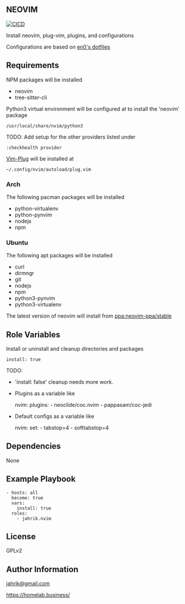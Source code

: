 ## NEOVIM

[![CICD](https://github.com/jahrik/ansible-nvim/actions/workflows/cicd.yml/badge.svg)](https://github.com/jahrik/ansible-nvim/actions/workflows/cicd.yml)

Install neovim, plug-vim, plugins, and configurations

Configurations are based on [en0's dotfiles](https://github.com/en0/dotfiles)

## Requirements

NPM packages will be installed

- neovim
- tree-sitter-cli

Python3 virtual environment will be configured at to install the 'neovim' package

    /usr/local/share/nvim/python3

TODO: Add setup for the other providers listed under

    :checkhealth provider

[Vim-Plug](https://github.com/junegunn/vim-plug) will be installed at

    ~/.config/nvim/autoload/plug.vim

### Arch

The following pacman packages will be installed

- python-virtualenv
- python-pynvim
- nodejs
- npm

### Ubuntu

The following apt packages will be installed

- curl
- dirmngr
- git
- nodejs
- npm
- python3-pynvim
- python3-virtualenv

The latest version of neovim will install from [ppa:neovim-ppa/stable](https://launchpad.net/~neovim-ppa/+archive/ubuntu/stable)

## Role Variables

Install or uninstall and cleanup directories and packages

    install: true

TODO:

* 'install: false' cleanup needs more work.
* Plugins as a variable like

    nvim:
      plugins:
        - neoclide/coc.nvim
        - pappasam/coc-jedi

* Default configs as a variable like

    nvim:
      set:
        - tabstop=4
        - softtabstop=4

## Dependencies

None

## Example Playbook

    - hosts: all
      become: true
      vars:
        install: true
      roles:
        - jahrik.nvim

## License

GPLv2

## Author Information

jahrik@gmail.com

https://homelab.business/
